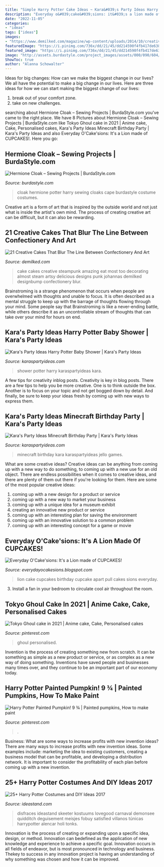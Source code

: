 ```yaml
---
title: "Simple Harry Potter Cake Ideas ~ Kara&#039;s Party Ideas Harry Potter Baby Shower"
description: "Everyday o&#039;cake&#039;sions: it&#039;s a lion made of cupcakes!"
date: "2022-11-05"
categories:
- "ideas"
tags: ["ideas"]
images:
- "https://www.demilked.com/magazine/wp-content/uploads/2014/10/creative-cake-ideas-40.jpg"
featuredImage: "https://i.pinimg.com/736x/dd/21/45/dd214590f4fb417de6381ea376367bdd.jpg"
featured_image: "https://i.pinimg.com/736x/dd/21/45/dd214590f4fb417de6381ea376367bdd.jpg"
image: "http://assets.burdastyle.com/project_images/assets/000/090/604/P2050022_original.JPG?1265155864"
ShowToc: true
author: "Alanna Schowalter"
---
```



Ideas for big changes: How can we make the biggest change in our lives?
We all have the potential to make a big change in our lives. Here are three ideas for how we can start making the biggest change of our lives:
1. break out of your comfort zone.
2. take on new challenges.

	

		
searching about Hermione Cloak – Sewing Projects | BurdaStyle.com you've came to the right place. We have 8 Pictures about Hermione Cloak – Sewing Projects | BurdaStyle.com like Tokyo Ghoul cake in 2021 | Anime cake, Cake, Personalised cakes, Kara&#039;s Party Ideas Minecraft Birthday Party | Kara&#039;s Party Ideas and also Everyday O&#039;Cake&#039;sions: It&#039;s a Lion made of CUPCAKES!. Here you go:
		
    
## Hermione Cloak – Sewing Projects | BurdaStyle.com

<img loading=lazy src="http://assets.burdastyle.com/project_images/assets/000/090/604/P2050022_original.JPG?1265155864" onerror="this.onerror=null;this.src='https://tse4.mm.bing.net/th?id=OIP.062hJVqBAHevNMhR9MqiQwHaJ4&amp;pid=15.1';" alt="Hermione Cloak – Sewing Projects | BurdaStyle.com">

_Source: burdastyle.com_

>cloak hermione potter harry sewing cloaks cape burdastyle costume costumes. 

	

Creative art is a form of art that is inspired by the outside world and not just what is inside the artist's own mind. The process of creating creative art can be difficult, but it can also be rewarding.

    
## 21 Creative Cakes That Blur The Line Between Confectionery And Art

<img loading=lazy src="https://www.demilked.com/magazine/wp-content/uploads/2014/10/creative-cake-ideas-40.jpg" onerror="this.onerror=null;this.src='https://tse4.mm.bing.net/th?id=OIP.ndJboJeW0GS_ODh0sUymlgHaJx&amp;pid=15.1';" alt="21 Creative Cakes That Blur The Line Between Confectionery And Art">

_Source: demilked.com_

>cake cakes creative steampunk amazing eat most too decorating almost steam artsy delicious designs punk johannas demilked designbump confectionery blur. 

	

Brainstroming is a strange phenomenon that occurs when people are overwhelmed with thoughts and unable to focus. It is often described as a mental struggle to keep up with the barrage of thoughts flowing through your mind. Some people say that Brainstroming is like a never-ending battle, while others describe it as an uncontrollable stream of thoughts that can take over your mind for hours on end.

    
## Kara&#039;s Party Ideas Harry Potter Baby Shower | Kara&#039;s Party Ideas

<img loading=lazy src="https://karaspartyideas.com/wp-content/uploads/2017/12/Harry-Potter-Baby-Shower-via-Karas-Party-Ideas-KarasPartyIdeas.com10.jpg" onerror="this.onerror=null;this.src='https://tse3.mm.bing.net/th?id=OIP.WzizbOddcCdYvQDzjXhrHwHaLH&amp;pid=15.1';" alt="Kara&#039;s Party Ideas Harry Potter Baby Shower | Kara&#039;s Party Ideas">

_Source: karaspartyideas.com_

>shower potter harry karaspartyideas kara. 

	

A few tips for creativity inblog posts.
Creativity is key in blog posts. There are a few tips to help you be more creative. One is to think outside the box. Another is to focus on your topic and not get bogged down by detail. And finally, be sure to keep your ideas fresh by coming up with new ways to express them.

    
## Kara&#039;s Party Ideas Minecraft Birthday Party | Kara&#039;s Party Ideas

<img loading=lazy src="http://karaspartyideas.com/wp-content/uploads/2018/05/Minecraft-Birthday-Party-via-Karas-Party-Ideas-KarasPartyIdeas.com4_.jpg" onerror="this.onerror=null;this.src='https://tse2.mm.bing.net/th?id=OIP.LSwooCqoUql_cMRsmgbH5QHaLH&amp;pid=15.1';" alt="Kara&#039;s Party Ideas Minecraft Birthday Party | Kara&#039;s Party Ideas">

_Source: karaspartyideas.com_

>minecraft birthday kara karaspartyideas jello games. 

	

What are some creative ideas?
Creative ideas can be anything from coming up with a new way to do something, to coming up with a new use for an old object. There are endless possibilities when it comes to creative ideas, and there are plenty of them out there if you're looking for them. Here are some of the most popular creative ideas: 
1. coming up with a new design for a product or service 
2. coming up with a new way to market your business 
3. coming up with a unique idea for a museum exhibit 
4. creating an innovative new product or service 
5. coming up with an interesting plan for saving the environment 
6. coming up with an innovative solution to a common problem 
7. coming up with an interesting concept for a game or movie 

    
## Everyday O&#039;Cake&#039;sions: It&#039;s A Lion Made Of CUPCAKES!

<img loading=lazy src="http://2.bp.blogspot.com/-cliURB87uSM/UBbB5ZlCTMI/AAAAAAAAAVw/QCnqyriw2iA/s1600/39.jpg" onerror="this.onerror=null;this.src='https://tse2.mm.bing.net/th?id=OIP.LN4u5_R1GY5lltJrtg48nAHaJ4&amp;pid=15.1';" alt="Everyday O&#039;Cake&#039;sions: It&#039;s a Lion made of CUPCAKES!">

_Source: everydayocakesions.blogspot.com_

>lion cake cupcakes birthday cupcake apart pull cakes sions everyday. 

	

3. Install a fan in your bedroom to circulate cool air throughout the room.

    
## Tokyo Ghoul Cake In 2021 | Anime Cake, Cake, Personalised Cakes

<img loading=lazy src="https://i.pinimg.com/736x/dd/21/45/dd214590f4fb417de6381ea376367bdd.jpg" onerror="this.onerror=null;this.src='https://tse2.mm.bing.net/th?id=OIP.EI-3L40q9tQkRqMmTHjkBgHaJ3&amp;pid=15.1';" alt="Tokyo Ghoul cake in 2021 | Anime cake, Cake, Personalised cakes">

_Source: pinterest.com_

>ghoul personalised. 

	

Invention is the process of creating something new from scratch. It can be something as simple as a new product or service, or as complex as a new way of doing something. Inventions have saved people and businesses many times over, and they continue to be an important part of our economy today.

    
## Harry Potter Painted Pumpkin! 9 ¾ | Painted Pumpkins, How To Make Paint

<img loading=lazy src="https://i.pinimg.com/736x/67/98/62/6798624e80716867d2de7342dfffaaea.jpg" onerror="this.onerror=null;this.src='https://tse2.mm.bing.net/th?id=OIP.Y3hzG65q-OA8LWq1ginuzgHaNK&amp;pid=15.1';" alt="Harry Potter Painted Pumpkin! 9 ¾ | Painted pumpkins, How to make paint">

_Source: pinterest.com_

>. 

	

Business: What are some ways to increase profits with new invention ideas?
There are many ways to increase profits with new invention ideas. Some examples include: marketing the idea to existing customers, creating a business model that can be profitable, and developing a distribution network. It is important to consider the profitability of each plan before coming up with a new invention.

    
## 25+ Harry Potter Costumes And DIY Ideas 2017

<img loading=lazy src="https://ideastand.com/wp-content/uploads/2017/09/harry-potter-costumes/13-harry-potter-halloween-costume-diy.jpg" onerror="this.onerror=null;this.src='https://tse3.mm.bing.net/th?id=OIP.ngmjbHhI4gCXciYvitBGvQHaLG&amp;pid=15.1';" alt="25+ Harry Potter Costumes and DIY Ideas 2017">

_Source: ideastand.com_

>disfraces ideastand skeeter kostuums lovegood carnaval demonsee quidditch deguisement meisjes fobuy satisfied villanos túnicas harrypotter alencar holi tonks. 

	

Innovation is the process of creating or expanding upon a specific idea, design, or method. Innovation can bedefined as the application of new knowledge and experience to achieve a specific goal. Innovation occurs in all fields of endeavor, but is most pronounced in technology and business. Thekey to success in any innovation project is having an understanding of why something was chosen and how it can be improved.

